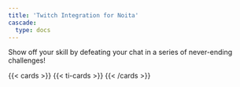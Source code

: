 ```yaml
---
title: 'Twitch Integration for Noita'
cascade:
  type: docs
---
```


Show off your skill by defeating your chat in a series of never-ending challenges!

<!--more-->

{{< cards >}}
{{< ti-cards >}}
{{< /cards >}}
